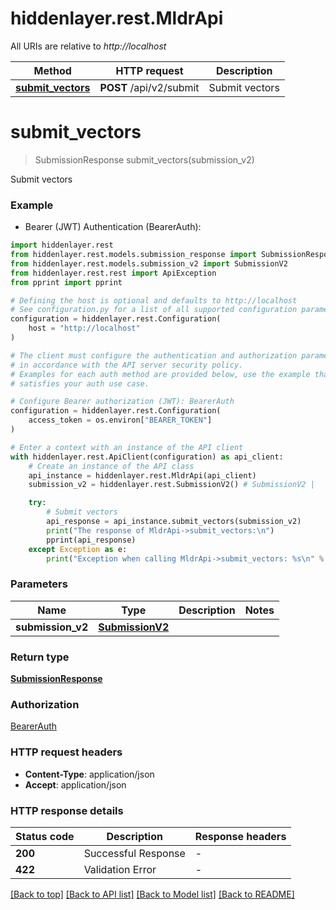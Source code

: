 # hiddenlayer.rest.MldrApi

All URIs are relative to *http://localhost*

Method | HTTP request | Description
------------- | ------------- | -------------
[**submit_vectors**](MldrApi.md#submit_vectors) | **POST** /api/v2/submit | Submit vectors


# **submit_vectors**
> SubmissionResponse submit_vectors(submission_v2)

Submit vectors

### Example

* Bearer (JWT) Authentication (BearerAuth):

```python
import hiddenlayer.rest
from hiddenlayer.rest.models.submission_response import SubmissionResponse
from hiddenlayer.rest.models.submission_v2 import SubmissionV2
from hiddenlayer.rest.rest import ApiException
from pprint import pprint

# Defining the host is optional and defaults to http://localhost
# See configuration.py for a list of all supported configuration parameters.
configuration = hiddenlayer.rest.Configuration(
    host = "http://localhost"
)

# The client must configure the authentication and authorization parameters
# in accordance with the API server security policy.
# Examples for each auth method are provided below, use the example that
# satisfies your auth use case.

# Configure Bearer authorization (JWT): BearerAuth
configuration = hiddenlayer.rest.Configuration(
    access_token = os.environ["BEARER_TOKEN"]
)

# Enter a context with an instance of the API client
with hiddenlayer.rest.ApiClient(configuration) as api_client:
    # Create an instance of the API class
    api_instance = hiddenlayer.rest.MldrApi(api_client)
    submission_v2 = hiddenlayer.rest.SubmissionV2() # SubmissionV2 | 

    try:
        # Submit vectors
        api_response = api_instance.submit_vectors(submission_v2)
        print("The response of MldrApi->submit_vectors:\n")
        pprint(api_response)
    except Exception as e:
        print("Exception when calling MldrApi->submit_vectors: %s\n" % e)
```



### Parameters


Name | Type | Description  | Notes
------------- | ------------- | ------------- | -------------
 **submission_v2** | [**SubmissionV2**](SubmissionV2.md)|  | 

### Return type

[**SubmissionResponse**](SubmissionResponse.md)

### Authorization

[BearerAuth](../README.md#BearerAuth)

### HTTP request headers

 - **Content-Type**: application/json
 - **Accept**: application/json

### HTTP response details

| Status code | Description | Response headers |
|-------------|-------------|------------------|
**200** | Successful Response |  -  |
**422** | Validation Error |  -  |

[[Back to top]](#) [[Back to API list]](../README.md#documentation-for-api-endpoints) [[Back to Model list]](../README.md#documentation-for-models) [[Back to README]](../README.md)

